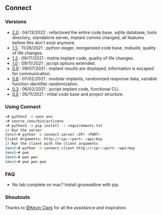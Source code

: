 ## Connect
### Versions
 * [2.0](https://github.com/skylerknecht/connect) : 04/13/2022 : refactored the entire code base. sqlite database, tools directory, standalone server, implant comms changed, all features before this don't exist anymore.
 * [1.5](https://github.com/skylerknecht/connect/commit/0b1f038365027d56a54257695a06ef9708b1b684) : 11/28/2021 : python stager, reorganized code base, msbuild, quality of life changes.
 * [1.2](https://github.com/skylerknecht/connect/tree/087006611c8d65f3f3d5fd86bc5ff577a51d1950) : 09/17/2021 : mshta implant code, quality of life changes.
 * [1.0](https://github.com/skylerknecht/connect/tree/33d65a90655c01c92aedd496b9a468512ce83cc9) : 09/11/2021 : jscript options extended.
 * [0.9](https://github.com/skylerknecht/connect/tree/26ab2eb370fc32bf0b443927d7e45e8ffaff2532) : 09/07/2021 : implant results are displayed, information is escaped for communication.
 * [0.8](https://github.com/skylerknecht/connect/tree/17f8861bdefb7426168e036735646f6ca055047d) : 07/02/2021 : modular implants, randomized response data, variable function identifier randomization.
 * [0.3](https://github.com/skylerknecht/connect/tree/c11d1c9934e02e8cd4b5c4a0c5d01136090383e8) : 06/02/2021 : jscript implant code, functional CLI.
 * [0.0](https://github.com/skylerknecht/connect/tree/5816f06aaa96a2a082c9b4afe2454a5ce6b726dd) : 05/11/2021 : initial code base and project structure.

### Using Connect
```sh
~# python3 -m venv env 
~# source /env/bin/activate
~# python3 -m pip install -r requirements.txt
// Run the server
(env)~# python -m connect.server <IP> <PORT>
Client Arguments: http://<ip>:<port> <api>key
// Run the client with the client arguments
(env)~# python -m connect.client http://<ip>:<port> <api>key
(env)~# pwn
(env)~# pwn pwn
(env)~# pwn pwn pwn
```

### FAQ
* No tab complete on mac? Install gnureadline with pip.

### Shoutouts
Thanks to [@Kevin Clark](https://twitter.com/GuhnooPlusLinux) for all the assistance and inspiration.
